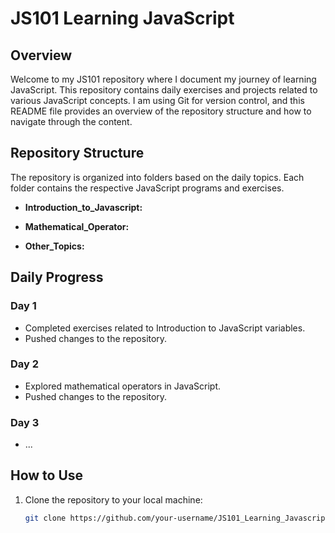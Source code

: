 # JS101 Learning JavaScript

## Overview

Welcome to my JS101 repository where I document my journey of learning JavaScript. This repository contains daily exercises and projects related to various JavaScript concepts. I am using Git for version control, and this README file provides an overview of the repository structure and how to navigate through the content.

## Repository Structure

The repository is organized into folders based on the daily topics. Each folder contains the respective JavaScript programs and exercises.

- **Introduction_to_Javascript:**

- **Mathematical_Operator:**

- **Other_Topics:**

## Daily Progress

### Day 1

- Completed exercises related to Introduction to JavaScript variables.
- Pushed changes to the repository.

### Day 2

- Explored mathematical operators in JavaScript.
- Pushed changes to the repository.

### Day 3

- ...

## How to Use

1. Clone the repository to your local machine:
   ```bash
   git clone https://github.com/your-username/JS101_Learning_Javascript.git
